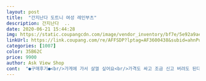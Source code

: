 ```yaml
---
layout: post 
title:  "간지난다 도트니 여성 레인부츠" 
description: 간지난다  ..
date: 2020-06-21 15:44:28 
img: https://static.coupangcdn.com/image/vendor_inventory/bf7e/5e92a9aeab7887879fe9298f9f3fc5aba318f8d5e95256a3a05e4416a958.jpg 
linkUrl: https://link.coupang.com/re/AFFSDP?lptag=AF3600438&subid=ahnPublicAsk&pageKey=251729322&itemId=793736984&vendorItemId=5014659175&traceid=V0-113-63f393e6f1705464 
categories: [1007] 
color: 35B62C 
price: 9900 
author: Ask View Shop 
cont:  "●구매후기●<br/>가게에 가서 살껄 싶어요<br/>가격도 싸고 조금 신고 버려도 된다는 생각으로 샀는데요<br/>그래서 신으면 착화감이 굉장히 편하고요.<br/><br/>그중에 간지난다 도트니 레인부츠 가격이 넘 저렴해서 훅 마음에 들어 주문했어요^^<br/>길이는 발목 위로 올라오고 소재가 엄청 부드러워요.<br/><br/>냄새에 대한 내용은 한분밖에 없어서 구매를 했는데 한번더 생각하고 구매할껄 후회가 됩니다<br/>너무말랑말랑 힘이없고 흐물흐물 반품하고싶지만 코로나땜에<br/>대문을 열고 들어오면 냄새가 지독해서 문도 열어놓고 있습니다<br/>도저히 냄새때문에 빨래용 세탁제로 씻어서 늘어 놨습니다<br/>디자인 넘 많고 가격대 다양하고<br/>디자인이 귀엽고 이뻐요!<br/>마침 오늘 비 와서 꺼내 신었는데 방수도 괜찮아요.<br/><br/>블랙이라 어느 옷이나 무난하게 잘 어울리는데<br/>비 오는 날을 안좋아해서.<br/>.<br/><br/>비도 많이 내리는 시기라서 구매를 했습니다<br/>솔직히 가격이 저렴해서 주문해보고 아니면 말지라고 생각했는데 받아보니 괜찮아요!<br/>신발은 편하고 좋아요 그런데 냄새가 지독합니다<br/>심심하지 않게 분홍 리본과 도트 무늬가 들어있어서<br/>어떻게 해야 냄새가 빠질지는 모르겠습니다<br/>이 가격에 이만큼이면 더이상 욕심은 금물인거 같아요.<br/><br/>이렇게 지독한 냄새는 어느정도 처리하고 판매하는게 맞지 않을까요<br/>장화는 필수품이라 항상 신는데 그동안 몇년 잘 신었던 장화가 좀 낡아서 새로 바꾸려고 쿠팡 검색을 좀 했어요.<br/><br/>축축한 게 싫어 비 오는 날이면 우산은 기본이고 장화에 우비까지 풀 세트로 챙겨서 다녀요^^;;<br/>한동안 잘 신고 다닐거 같아요<br/>" 
---
```

